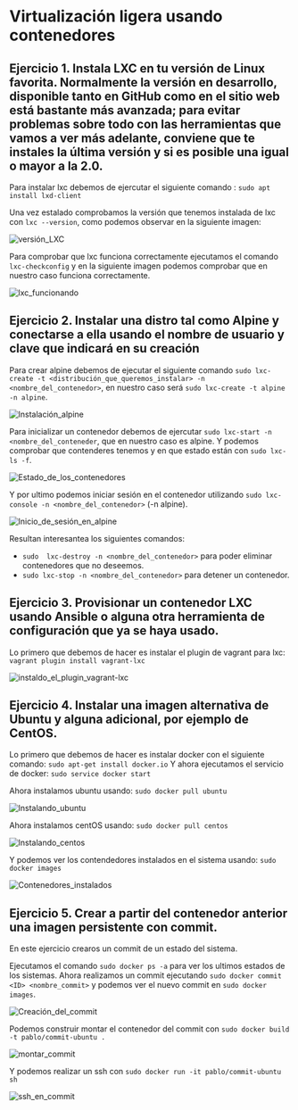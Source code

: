 # Virtualización ligera usando contenedores

## Ejercicio 1. Instala LXC en tu versión de Linux favorita. Normalmente la versión en desarrollo, disponible tanto en GitHub como en el sitio web está bastante más avanzada; para evitar problemas sobre todo con las herramientas que vamos a ver más adelante, conviene que te instales la última versión y si es posible una igual o mayor a la 2.0.

Para instalar lxc debemos de ejercutar el siguiente comando : `sudo apt install lxd-client`

Una vez estalado comprobamos la versión que tenemos instalada de lxc con `lxc --version`, como podemos observar en la siguiente imagen:

![versión_LXC](http://i393.photobucket.com/albums/pp14/pmmre/CC/Ejercicios%20Tema%204%20CC/Seleccioacuten_001_zpsujxhsqtc.png)

Para comprobar que lxc funciona correctamente ejecutamos el comando `lxc-checkconfig` y en la siguiente imagen podemos comprobar que en nuestro caso funciona correctamente.

![lxc_funcionando](http://i393.photobucket.com/albums/pp14/pmmre/CC/Ejercicios%20Tema%204%20CC/Seleccioacuten_002_zpswehlddjy.png)





## Ejercicio 2. Instalar una distro tal como Alpine y conectarse a ella usando el nombre de usuario y clave que indicará en su creación

Para crear alpine debemos de ejecutar el siguiente comando `sudo lxc-create -t <distribución_que_queremos_instalar> -n <nombre_del_contenedor>`, en nuestro caso será `sudo lxc-create -t alpine -n alpine`.

![Instalación_alpine](http://i393.photobucket.com/albums/pp14/pmmre/CC/Ejercicios%20Tema%204%20CC/Ejercicio%202/Seleccioacuten_003_zpsnaacfrbl.png)

Para inicializar un contenedor debemos de ejercutar `sudo lxc-start -n <nombre_del_conteneder`, que en nuestro caso es alpine. Y podemos comprobar que contenderes tenemos y en que estado están con `sudo lxc-ls -f`.

![Estado_de_los_contenedores](http://i393.photobucket.com/albums/pp14/pmmre/CC/Ejercicios%20Tema%204%20CC/Ejercicio%202/Seleccioacuten_004_zpsycs8mpxy.png)

Y por ultimo podemos iniciar sesión en el contenedor utilizando `sudo lxc-console -n <nombre_del_contenedor>` (-n alpine).


![Inicio_de_sesión_en_alpine](http://i393.photobucket.com/albums/pp14/pmmre/CC/Ejercicios%20Tema%204%20CC/Ejercicio%202/Seleccioacuten_005_zps9ysfcpio.png)

Resultan interesantea los siguientes comandos:
 - `sudo  lxc-destroy -n <nombre_del_contenedor>` para poder eliminar contenedores que no deseemos.
 - `sudo lxc-stop -n <nombre_del_contenedor>` para detener un contenedor.


## Ejercicio 3. Provisionar un contenedor LXC usando Ansible o alguna otra herramienta de configuración que ya se haya usado.

Lo primero que debemos de hacer es instalar el plugin de vagrant para lxc: `vagrant plugin install vagrant-lxc`

![instaldo_el_plugin_vagrant-lxc]()

## Ejercicio 4. Instalar una imagen alternativa de Ubuntu y alguna adicional, por ejemplo de CentOS.
Lo primero que debemos de hacer es instalar docker con el siguiente comando: `sudo apt-get install docker.io`
Y ahora ejecutamos el servicio de docker: `sudo service docker start`

Ahora instalamos ubuntu usando: `sudo docker pull ubuntu`

![Instalando_ubuntu](http://i393.photobucket.com/albums/pp14/pmmre/CC/Ejercicios%20Tema%204%20CC/Ejercicio%204/Seleccioacuten_005_zpsqwq0ibm8.png) 

Ahora instalamos centOS usando: `sudo docker pull centos`

![Instalando_centos](http://i393.photobucket.com/albums/pp14/pmmre/CC/Ejercicios%20Tema%204%20CC/Ejercicio%204/Seleccioacuten_006_zpsvjkazo46.png)

Y podemos ver los contendedores instalados en el sistema usando: `sudo docker images`

![Contenedores_instalados](http://i393.photobucket.com/albums/pp14/pmmre/CC/Ejercicios%20Tema%204%20CC/Ejercicio%204/Seleccioacuten_007_zpshegvab2w.png)


## Ejercicio 5. Crear a partir del contenedor anterior una imagen persistente con commit.

En este ejercicio crearos un commit de un estado del sistema.

Ejecutamos el comando `sudo docker ps -a` para ver los ultimos estados de los sistemas. Ahora realizamos un commit ejecutando `sudo docker commit <ID> <nombre_commit>` y podemos ver el nuevo commit en `sudo docker images`.

![Creación_del_commit](http://i393.photobucket.com/albums/pp14/pmmre/CC/Ejercicios%20Tema%204%20CC/Ejercicio%205/Seleccioacuten_012_zps31aw8n3n.png)

Podemos construir montar el contenedor del commit con `sudo docker build -t pablo/commit-ubuntu .`

![montar_commit](http://i393.photobucket.com/albums/pp14/pmmre/CC/Ejercicios%20Tema%204%20CC/Ejercicio%205/Seleccioacuten_014_zpsfj1ppm00.png)

Y podemos realizar un ssh con `sudo docker run -it pablo/commit-ubuntu sh`

![ssh_en_commit](http://i393.photobucket.com/albums/pp14/pmmre/CC/Ejercicios%20Tema%204%20CC/Ejercicio%205/Seleccioacuten_015_zpsvmhjhuwe.png)




